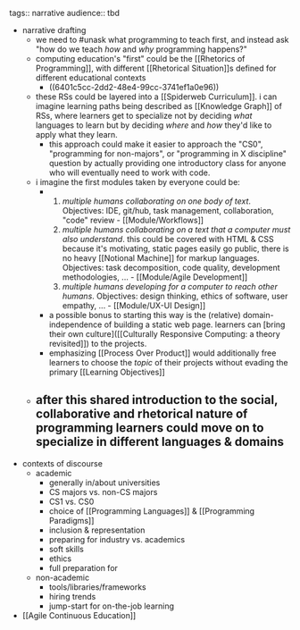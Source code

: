 tags:: narrative
audience:: tbd

- narrative drafting
	- we need to #unask what programming to teach first, and instead ask "how do we teach _how_ and _why_ programming happens?"
	- computing education's "first" could be the [[Rhetorics of Programming]], with different [[Rhetorical Situation]]s defined for different educational contexts
		- ((6401c5cc-2dd2-48e4-99cc-3741ef1a0e96))
	- these RSs could be layered into a [[Spiderweb Curriculum]].  i can imagine learning paths being described as [[Knowledge Graph]] of RSs, where learners get to specialize not by deciding _what_ languages to learn but by deciding _where_ and _how_ they'd like to apply what they learn.
		- this approach could make it easier to approach the "CS0", "programming for non-majors", or "programming in X discipline" question by actually providing one introductory class for anyone who will eventually need to work with code.
	- i imagine the first modules taken by everyone could be:
		- 1. *multiple humans collaborating on one body of text*. Objectives: IDE, git/hub, task management, collaboration, "code" review - [[Module/Workflows]] 
		  2. *multiple humans collaborating on a text that a computer must also understand*. this could be covered with HTML & CSS because it's motivating, static pages easily go public, there is no heavy [[Notional Machine]] for markup languages. Objectives: task decomposition, code quality, development methodologies, ... - [[Module/Agile Development]] 
		  3. *multiple humans developing for a computer to reach other humans*. Objectives: design thinking, ethics of software, user empathy, ... - [[Module/UX-UI Design]]
		- a possible bonus to starting this way is the (relative) domain-independence of building a static web page.  learners can [bring their own culture]([[Culturally Responsive Computing: a theory revisited]]) to the projects.
		- emphasizing [[Process Over Product]] would additionally free learners to choose the _topic_ of their projects without evading the primary [[Learning Objectives]]
	- after this shared introduction to the social, collaborative and rhetorical nature of programming learners could move on to specialize in different languages & domains
		-
- contexts of discourse
	- academic
		- generally in/about universities
		- CS majors vs. non-CS majors
		- CS1 vs. CS0
		- choice of [[Programming Languages]] & [[Programming Paradigms]]
		- inclusion & representation
		- preparing for industry vs. academics
		- soft skills
		- ethics
		- full preparation for
	- non-academic
		- tools/libraries/frameworks
		- hiring trends
		- jump-start for on-the-job learning
- [[Agile Continuous Education]]
